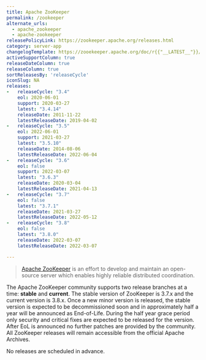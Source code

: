 ```yaml
---
title: Apache ZooKeeper
permalink: /zookeeper
alternate_urls:
  - apache_zookeeper
  - apache-zookeeper
releasePolicyLink: https://zookeeper.apache.org/releases.html
category: server-app
changelogTemplate: https://zooekeeper.apache.org/doc/r{{"__LATEST__"}}/releasenotes.html
activeSupportColumn: true
releaseDateColumn: true
releaseColumn: true
sortReleasesBy: 'releaseCycle'
iconSlug: NA
releases:
-   releaseCycle: "3.4"
    eol: 2020-06-01
    support: 2020-03-27
    latest: "3.4.14"
    releaseDate: 2011-11-22
    latestReleaseDate: 2019-04-02
-   releaseCycle: "3.5"
    eol: 2022-06-01
    support: 2021-03-27
    latest: "3.5.10"
    releaseDate: 2014-08-06
    latestReleaseDate: 2022-06-04
-   releaseCycle: "3.6"
    eol: false
    support: 2022-03-07
    latest: "3.6.3"
    releaseDate: 2020-03-04
    latestReleaseDate: 2021-04-13
-   releaseCycle: "3.7"
    eol: false
    latest: "3.7.1"
    releaseDate: 2021-03-27
    latestReleaseDate: 2022-05-12
-   releaseCycle: "3.8"
    eol: false
    latest: "3.8.0"
    releaseDate: 2022-03-07
    latestReleaseDate: 2022-03-07

---
```


> [Apache ZooKeeper](https://zookeeper.apache.org/) is an effort to develop and maintain an open-source server which enables highly reliable distributed coordination.

The Apache ZooKeeper community supports two release branches at a time: **stable** and **current**. The stable version of ZooKeeper is 3.7.x and the current version is 3.8.x. Once a new minor version is released, the stable version is expected to be decommissioned soon and in approximately half a year will be announced as End-of-Life. During the half year grace period only security and critical fixes are expected to be released for the version. After EoL is announced no further patches are provided by the community. All ZooKeeper releases will remain accessible from the official Apache Archives.

No releases are scheduled in advance.

